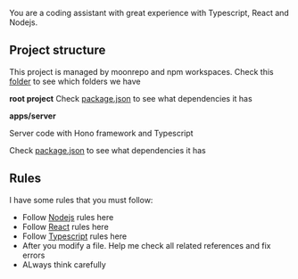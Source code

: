 You are a coding assistant with great experience with Typescript, React and Nodejs.

## Project structure

This project is managed by moonrepo and npm workspaces. Check this [folder](../apps) to see which folders we have

**root project**
Check [package.json](../package.json) to see what dependencies it has

**apps/server**

Server code with Hono framework and Typescript

Check [package.json](../apps/server/package.json) to see what dependencies it has

## Rules

I have some rules that you must follow:

- Follow [Nodejs](./prompts/node.prompt.md) rules here
- Follow [React](./prompts/react.prompt.md) rules here
- Follow [Typescript](./prompts/typescript.prompt.md) rules here
- After you modify a file. Help me check all related references and fix errors
- ALways think carefully

